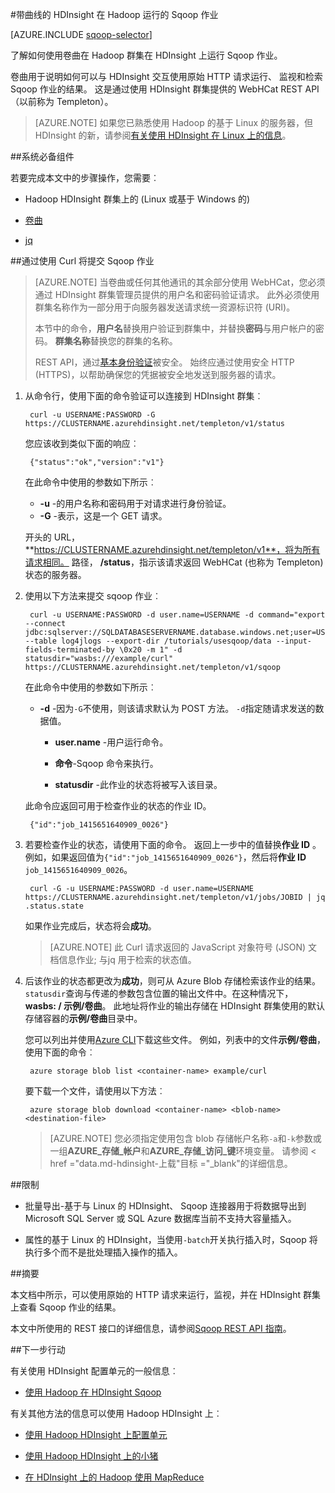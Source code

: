 <properties
   pageTitle="使用 HDInsight 中的卷曲的 Hadoop Sqoop |Microsoft Azure"
   description="了解如何远程 Sqoop 将作业提交到 HDInsight 使用卷曲。"
   services="hdinsight"
   documentationCenter=""
   authors="mumian"
   manager="jhubbard"
   editor="cgronlun"
    tags="azure-portal"/>

<tags
   ms.service="hdinsight"
   ms.devlang="na"
   ms.topic="article"
   ms.tgt_pltfrm="na"
   ms.workload="big-data"
   ms.date="10/21/2016"
   ms.author="jgao"/>

#<a name="run-sqoop-jobs-with-hadoop-in-hdinsight-with-curl"></a>带曲线的 HDInsight 在 Hadoop 运行的 Sqoop 作业

[AZURE.INCLUDE [sqoop-selector](../../includes/hdinsight-selector-use-sqoop.md)]

了解如何使用卷曲在 Hadoop 群集在 HDInsight 上运行 Sqoop 作业。

卷曲用于说明如何可以与 HDInsight 交互使用原始 HTTP 请求运行、 监视和检索 Sqoop 作业的结果。 这是通过使用 HDInsight 群集提供的 WebHCat REST API （以前称为 Templeton）。

> [AZURE.NOTE] 如果您已熟悉使用 Hadoop 的基于 Linux 的服务器，但 HDInsight 的新，请参阅[有关使用 HDInsight 在 Linux 上的信息](hdinsight-hadoop-linux-information.md)。

##<a name="prerequisites"></a>系统必备组件

若要完成本文中的步骤操作，您需要︰

* Hadoop HDInsight 群集上的 (Linux 或基于 Windows 的)

* [卷曲](http://curl.haxx.se/)

* [jq](http://stedolan.github.io/jq/)

##<a name="submit-sqoop-jobs-by-using-curl"></a>通过使用 Curl 将提交 Sqoop 作业

> [AZURE.NOTE] 当卷曲或任何其他通讯的其余部分使用 WebHCat，您必须通过 HDInsight 群集管理员提供的用户名和密码验证请求。 此外必须使用群集名称作为一部分用于向服务器发送请求统一资源标识符 (URI)。
>
> 本节中的命令，**用户名**替换用户验证到群集中，并替换**密码**与用户帐户的密码。 **群集名称**替换您的群集的名称。
>
> REST API，通过[基本身份验证](http://en.wikipedia.org/wiki/Basic_access_authentication)被安全。 始终应通过使用安全 HTTP (HTTPS)，以帮助确保您的凭据被安全地发送到服务器的请求。

1. 从命令行，使用下面的命令验证可以连接到 HDInsight 群集︰

        curl -u USERNAME:PASSWORD -G https://CLUSTERNAME.azurehdinsight.net/templeton/v1/status

    您应该收到类似下面的响应︰

        {"status":"ok","version":"v1"}

    在此命令中使用的参数如下所示︰

    * **-u** -的用户名称和密码用于对请求进行身份验证。
    * **-G** -表示，这是一个 GET 请求。

    开头的 URL， **https://CLUSTERNAME.azurehdinsight.net/templeton/v1**，将为所有请求相同。 路径， **/status**，指示该请求返回 WebHCat (也称为 Templeton) 状态的服务器。 

2. 使用以下方法来提交 sqoop 作业︰


        curl -u USERNAME:PASSWORD -d user.name=USERNAME -d command="export --connect jdbc:sqlserver://SQLDATABASESERVERNAME.database.windows.net;user=USERNAME@SQLDATABASESERVERNAME;password=PASSWORD;database=SQLDATABASENAME --table log4jlogs --export-dir /tutorials/usesqoop/data --input-fields-terminated-by \0x20 -m 1" -d statusdir="wasbs:///example/curl" https://CLUSTERNAME.azurehdinsight.net/templeton/v1/sqoop

    在此命令中使用的参数如下所示︰

    * **-d** -因为`-G`不使用，则该请求默认为 POST 方法。 `-d`指定随请求发送的数据值。

        * **user.name** -用户运行命令。

        * **命令**-Sqoop 命令来执行。

        * **statusdir** -此作业的状态将被写入该目录。

    此命令应返回可用于检查作业的状态的作业 ID。

        {"id":"job_1415651640909_0026"}

3. 若要检查作业的状态，请使用下面的命令。 返回上一步中的值替换**作业 ID** 。 例如，如果返回值为`{"id":"job_1415651640909_0026"}`，然后将**作业 ID** `job_1415651640909_0026`。

        curl -G -u USERNAME:PASSWORD -d user.name=USERNAME https://CLUSTERNAME.azurehdinsight.net/templeton/v1/jobs/JOBID | jq .status.state

    如果作业完成后，状态将会**成功**。

    > [AZURE.NOTE] 此 Curl 请求返回的 JavaScript 对象符号 (JSON) 文档信息作业; 与jq 用于检索的状态值。

4. 后该作业的状态都更改为**成功**，则可从 Azure Blob 存储检索该作业的结果。 `statusdir`查询与传递的参数包含位置的输出文件中。在这种情况下， **wasbs: / 示例/卷曲**。 此地址将作业的输出存储在 HDInsight 群集使用的默认存储容器的**示例/卷曲**目录中。

    您可以列出并使用[Azure CLI](../xplat-cli-install.md)下载这些文件。 例如，列表中的文件**示例/卷曲**，使用下面的命令︰

        azure storage blob list <container-name> example/curl

    要下载一个文件，请使用以下方法︰

        azure storage blob download <container-name> <blob-name> <destination-file>

    > [AZURE.NOTE] 您必须指定使用包含 blob 存储帐户名称`-a`和`-k`参数或一组**AZURE\_存储\_帐户**和**AZURE\_存储\_访问\_键**环境变量。 请参阅 < href ="data.md-hdinsight-上载"目标 ="_blank"的详细信息。

##<a name="limitations"></a>限制

* 批量导出-基于与 Linux 的 HDInsight、 Sqoop 连接器用于将数据导出到 Microsoft SQL Server 或 SQL Azure 数据库当前不支持大容量插入。

* 属性的基于 Linux 的 HDInsight，当使用`-batch`开关执行插入时，Sqoop 将执行多个而不是批处理插入操作的插入。

##<a name="summary"></a>摘要

本文档中所示，可以使用原始的 HTTP 请求来运行，监视，并在 HDInsight 群集上查看 Sqoop 作业的结果。

本文中所使用的 REST 接口的详细信息，请参阅<a href="https://sqoop.apache.org/docs/1.99.3/RESTAPI.html" target="_blank">Sqoop REST API 指南</a>。

##<a name="next-steps"></a>下一步行动

有关使用 HDInsight 配置单元的一般信息︰

* [使用 Hadoop 在 HDInsight Sqoop](hdinsight-use-sqoop.md)

有关其他方法的信息可以使用 Hadoop HDInsight 上︰

* [使用 Hadoop HDInsight 上配置单元](hdinsight-use-hive.md)

* [使用 Hadoop HDInsight 上的小猪](hdinsight-use-pig.md)

* [在 HDInsight 上的 Hadoop 使用 MapReduce](hdinsight-use-mapreduce.md)

[hdinsight-sdk-documentation]: http://msdnstage.redmond.corp.microsoft.com/library/dn479185.aspx

[azure-purchase-options]: http://azure.microsoft.com/pricing/purchase-options/
[azure-member-offers]: http://azure.microsoft.com/pricing/member-offers/
[azure-free-trial]: http://azure.microsoft.com/pricing/free-trial/

[apache-tez]: http://tez.apache.org
[apache-hive]: http://hive.apache.org/
[apache-log4j]: http://en.wikipedia.org/wiki/Log4j
[hive-on-tez-wiki]: https://cwiki.apache.org/confluence/display/Hive/Hive+on+Tez
[import-to-excel]: http://azure.microsoft.com/documentation/articles/hdinsight-connect-excel-power-query/


[hdinsight-use-oozie]: hdinsight-use-oozie.md
[hdinsight-analyze-flight-data]: hdinsight-analyze-flight-delay-data.md




[hdinsight-provision]: hdinsight-provision-clusters.md
[hdinsight-submit-jobs]: hdinsight-submit-hadoop-jobs-programmatically.md
[hdinsight-upload-data]: hdinsight-upload-data.md

[powershell-here-strings]: http://technet.microsoft.com/library/ee692792.aspx


